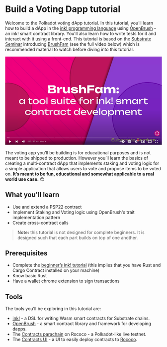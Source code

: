 # Build a Voting Dapp tutorial

Welcome to the Polkadot voting dApp tutorial. In this tutorial, you’ll learn how to build a dApp in the [ink! programming language](https://use.ink/) using [OpenBrush](https://openbrush.io/) - an ink! smart contract library. You'll also learn how to write tests for it and interact with it using a front-end. This tutorial is based on the [Substrate Seminar](https://substrate.io/ecosystem/resources/seminar/) introducing [BrushFam](https://brushfam.io/) (see the full video below) which is recommended material to watch before diving into this tutorial.

[![Video](../assets/seminar-thumbnail.png)](https://www.youtube.com/watch?v=lCToPcLCQgQ)

The voting app you’ll be building is for educational purposes and is not meant to be shipped to production. However you’ll learn the basics of creating a multi-contract dApp that implements staking and voting logic for a simple application that allows users to vote and propose items to be voted on. **It’s meant to be fun, educational and somewhat applicable to a real world use case.** 😊

<!-- slide:break -->

<!-- tabs:start -->

## What you'll learn

- Use and extend a PSP22 contract
- Implement Staking and Voting logic using OpenBrush's trait implementation pattern
- Create cross-contract calls

> **Note:** this tutorial is not designed for complete beginners. It is designed such that each part builds on top of one another.

## Prerequisites

- Complete the [beginner’s ink! tutorial](https://docs.substrate.io/tutorials/smart-contracts/develop-a-smart-contract/) (this implies that you have Rust and Cargo Contract installed on your machine) 
- Know basic Rust
- Have a wallet chrome extension to sign transactions

## Tools

The tools you’ll be exploring in this tutorial are: 

- [ink!](https://use.ink/) - a DSL for writing Wasm smart contracts for Substrate chains.
- [OpenBrush](https://openbrush.io/) - a smart contract library and framework for developing dapps.
- The [Contracts parachain](https://use.ink/testnet#what-is-the-contracts-parachain) on Rococo - a Polkadot-like live testnet.
- The [Contracts UI](https://contracts-ui.substrate.io/) - a UI to easily deploy contracts to [Rococo](https://substrate.io/developers/rococo-network/).

<!-- tabs:end -->